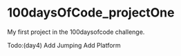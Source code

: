 # 100daysOfCode_projectOne
My first project in the 100daysofcode challenge.

Todo:(day4)
Add Jumping
Add Platform

